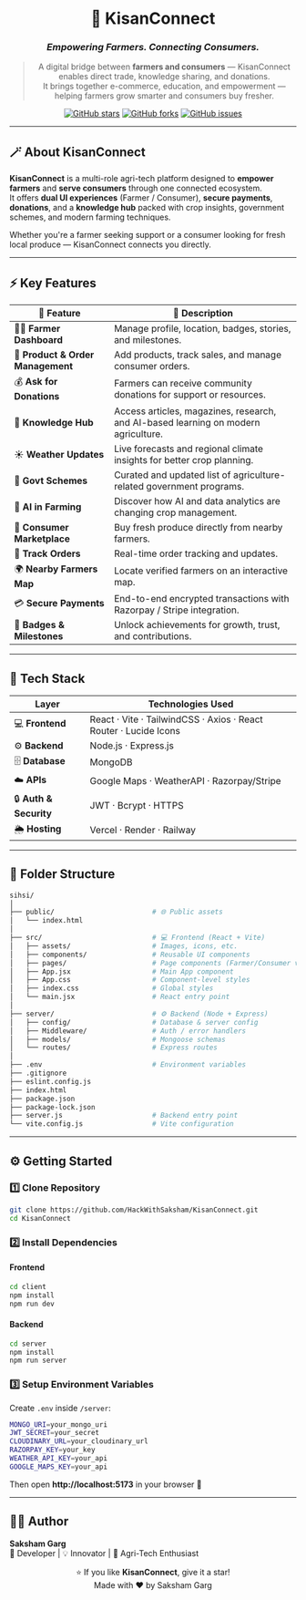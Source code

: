 <!-- KISANCONNECT README -->

<div align="center">
  
# 🌾 **KisanConnect**
### *Empowering Farmers. Connecting Consumers.*

> A digital bridge between **farmers and consumers** — KisanConnect enables direct trade, knowledge sharing, and donations.  
> It brings together e-commerce, education, and empowerment — helping farmers grow smarter and consumers buy fresher.

[![GitHub stars](https://img.shields.io/github/stars/HackWithSaksham/KisanConnect?color=gold&style=for-the-badge)](https://github.com/HackWithSaksham/KisanConnect/stargazers)
[![GitHub forks](https://img.shields.io/github/forks/HackWithSaksham/KisanConnect?color=teal&style=for-the-badge)](https://github.com/HackWithSaksham/KisanConnect/forks)
[![GitHub issues](https://img.shields.io/github/issues/HackWithSaksham/KisanConnect?color=orange&style=for-the-badge)](https://github.com/HackWithSaksham/KisanConnect/issues)


</div>

---

## 🪄 About KisanConnect

**KisanConnect** is a multi-role agri-tech platform designed to **empower farmers** and **serve consumers** through one connected ecosystem.  
It offers **dual UI experiences** (Farmer / Consumer), **secure payments**, **donations**, and a **knowledge hub** packed with crop insights, government schemes, and modern farming techniques.

Whether you're a farmer seeking support or a consumer looking for fresh local produce — KisanConnect connects you directly.

---

## ⚡ Key Features

| 🌟 Feature | 💬 Description |
|-------------|----------------|
| 👨‍🌾 **Farmer Dashboard** | Manage profile, location, badges, stories, and milestones. |
| 🧺 **Product & Order Management** | Add products, track sales, and manage consumer orders. |
| 💰 **Ask for Donations** | Farmers can receive community donations for support or resources. |
| 📖 **Knowledge Hub** | Access articles, magazines, research, and AI-based learning on modern agriculture. |
| ☀️ **Weather Updates** | Live forecasts and regional climate insights for better crop planning. |
| 🧾 **Govt Schemes** | Curated and updated list of agriculture-related government programs. |
| 🧠 **AI in Farming** | Discover how AI and data analytics are changing crop management. |
| 🛒 **Consumer Marketplace** | Buy fresh produce directly from nearby farmers. |
| 🚚 **Track Orders** | Real-time order tracking and updates. |
| 🌍 **Nearby Farmers Map** | Locate verified farmers on an interactive map. |
| 💳 **Secure Payments** | End-to-end encrypted transactions with Razorpay / Stripe integration. |
| 🏅 **Badges & Milestones** | Unlock achievements for growth, trust, and contributions. |

---

## 🧰 Tech Stack

<div align="center">

| Layer | Technologies Used |
|--------|------------------|
| 💻 **Frontend** | React · Vite · TailwindCSS · Axios · React Router · Lucide Icons |
| ⚙️ **Backend** | Node.js · Express.js |
| 🗄️ **Database** | MongoDB |
| ☁️ **APIs** | Google Maps · WeatherAPI · Razorpay/Stripe |
| 🔒 **Auth & Security** | JWT · Bcrypt · HTTPS |
| 🌦️ **Hosting** | Vercel · Render · Railway |

</div>

---

## 📁 Folder Structure

```bash
sihsi/
│
├── public/                        # 🌐 Public assets
│   └── index.html
│
├── src/                           # 💻 Frontend (React + Vite)
│   ├── assets/                    # Images, icons, etc.
│   ├── components/                # Reusable UI components
│   ├── pages/                     # Page components (Farmer/Consumer views)
│   ├── App.jsx                    # Main App component
│   ├── App.css                    # Component-level styles
│   ├── index.css                  # Global styles
│   └── main.jsx                   # React entry point
│
├── server/                        # ⚙️ Backend (Node + Express)
│   ├── config/                    # Database & server config
│   ├── Middleware/                # Auth / error handlers
│   ├── models/                    # Mongoose schemas
│   └── routes/                    # Express routes
│
├── .env                           # Environment variables
├── .gitignore
├── eslint.config.js
├── index.html
├── package.json
├── package-lock.json
├── server.js                      # Backend entry point
└── vite.config.js                 # Vite configuration
```

---

## ⚙️ Getting Started

### 1️⃣ Clone Repository
```bash
git clone https://github.com/HackWithSaksham/KisanConnect.git
cd KisanConnect
```

### 2️⃣ Install Dependencies

#### Frontend
```bash
cd client
npm install
npm run dev
```

#### Backend
```bash
cd server
npm install
npm run server
```

### 3️⃣ Setup Environment Variables
Create `.env` inside `/server`:

```bash
MONGO_URI=your_mongo_uri
JWT_SECRET=your_secret
CLOUDINARY_URL=your_cloudinary_url
RAZORPAY_KEY=your_key
WEATHER_API_KEY=your_api
GOOGLE_MAPS_KEY=your_api
```

Then open **http://localhost:5173** in your browser 🚀

---

## 👨‍💻 Author
**Saksham Garg**  
🌱 Developer | 💡 Innovator | 🌾 Agri-Tech Enthusiast  

<div align="center">

⭐ If you like **KisanConnect**, give it a star!  
Made with ❤️ by Saksham Garg

</div>
